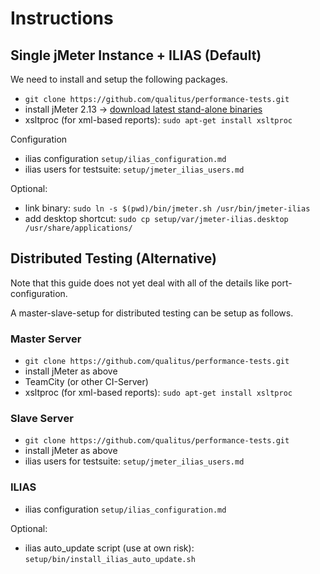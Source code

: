 # Instructions

## Single jMeter Instance + ILIAS (Default)

We need to install and setup the following packages.

* `git clone https://github.com/qualitus/performance-tests.git`
* install jMeter 2.13 -> [download latest stand-alone binaries](http://jmeter.apache.org/download_jmeter.cgi)
* xsltproc (for xml-based reports): `sudo apt-get install xsltproc`

Configuration

* ilias configuration `setup/ilias_configuration.md`
* ilias users for testsuite: `setup/jmeter_ilias_users.md`

Optional:
* link binary: `sudo ln -s $(pwd)/bin/jmeter.sh /usr/bin/jmeter-ilias`
* add desktop shortcut: `sudo cp setup/var/jmeter-ilias.desktop /usr/share/applications/`

## Distributed Testing (Alternative)

Note that this guide does not yet deal with all of the details like port-configuration.

A master-slave-setup for distributed testing can be setup as follows.

### Master Server

* `git clone https://github.com/qualitus/performance-tests.git`
* install jMeter as above
* TeamCity (or other CI-Server)
* xsltproc (for xml-based reports): `sudo apt-get install xsltproc`

### Slave Server

* `git clone https://github.com/qualitus/performance-tests.git`
* install jMeter as above
* ilias users for testsuite: `setup/jmeter_ilias_users.md`

### ILIAS

* ilias configuration `setup/ilias_configuration.md`

Optional:
* ilias auto_update script (use at own risk): `setup/bin/install_ilias_auto_update.sh`
